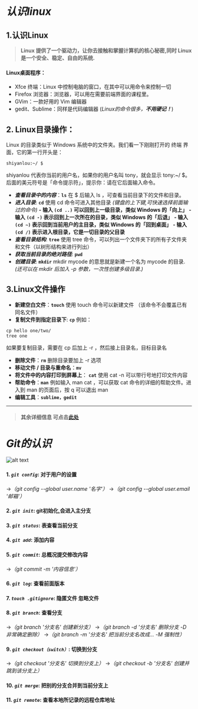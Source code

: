 # *认识linux*
## 1.认识Linux
> **Linux 提供了一个驱动力，让你去接触和掌握计算机的核心秘密,同时 Linux 是一个安全、稳定、自由的系统.**
#### Linux桌面程序：
   - Xfce 终端：Linux 中控制电脑的窗口，在其中可以用命令来控制一切
   - Firefox 浏览器：浏览器，可以用在需要前端界面的课程里。
   - GVim：一款好用的 Vim 编辑器
   - gedit、Sublime：同样是代码编辑器
(*Linux的命令很多，**不用硬记！***)
## 2. Linux目录操作：
Linux 的目录类似于 Windows 系统中的文件夹。我们看一下刚刚打开的 终端 界面，它的第一行开头是：
~~~
shiyanlou:~/ $
~~~
shiyanlou 代表你当前的用户名，如果你的用户名叫 tony，就会显示 tony:~/ $。后面的美元符号是「命令提示符」，提示你：请在它后面输入命令。

-  ***查看目录中的内容***：**`ls`**
在 $ 后输入 ls ，可查看当前目录下的文件和目录。
- ***进入目录***: **`cd`**
使用 cd 命令可进入其他目录
*(键盘的上下键,可快速选择前面输过的命令)*
   **- 输入 `(cd ..)` 可以回到上一级目录，类似 Windows 的「向上」**
   **- 输入 `(cd -)` 表示回到上一次所在的目录，类似 Windows 的「后退」**
   **- 输入 `(cd ~)` 表示回到当前用户的主目录，类似   Windows 的「回到桌面」**
   **- 输入 `(cd /)` 表示进入根目录，它是一切目录的父目录**
- ***查看目录结构***: **`tree`**
使用 tree 命令，可以列出一个文件夹下的所有子文件夹和文件（以树形结构来进行列出）
- ***获取当前目录的绝对路径***: **`pwd`**
- ***创建目录***: **`mkdir`**
mkdir mycode 的意思就是新建一个名为 mycode 的目录.
*(还可以在 mkdir 后加入 -p 参数，一次性创建多级目录.)*
## 3.Linux文件操作
-  **新建空白文件**：**`touch`**
使用 touch 命令可以新建文件
（该命令不会覆盖已有同名文件）
- **复制文件到指定目录下**: **`cp`**
例如：
~~~
cp hello one/two/
tree one
~~~
  如果要复制目录，需要在 cp 后加上 -r ，然后接上目录名，目标目录名
- **删除文件**：**`rm`**
删除目录要加上 -r 选项
- **移动文件 / 目录与重命名**：**`mv`**
- **将文件中的内容打印到屏幕上**： **`cat`**
使用 cat -n 可以带行号地打印文件内容
- **帮助命令**：**`man`**
例如输入 man cat ，可以获取 cat 命令的详细的帮助文件。进入到 man 的页面后，按 q 可以退出 man
- **编辑工具**：**`sublime，gedit`**
---
> #### 其余详细信息 可点击[此处](https://blog.csdn.net/m0_46422300/article/details/104645072)
# *Git的认识*
![alt text](<Screenshot 2024-04-19 192758.png>)
#### 1. ***`git config`*: 对于用户的设置**
->*（git config --global user.name '名字'）*
->*（git config --global user.email '邮箱'）*
#### 2. ***`git init`*: git初始化,会进入主分支**
#### 3. ***`git status`*: 表查看当前分支**
#### 4. ***`git add`*: 添加内容**
#### 5. ***`git commit`*: 总概况提交修改内容**
->*（git commit -m '内容信息'）*
#### 6. ***`git log`*: 查看前面版本**
#### 7. ***`touch .gitignore`*: 隐匿文件 忽略文件**
#### 8. ***`git branch`*: 查看分支**
->*（git branch '分支名'  创建新分支）*
->*（git branch -d '分支名' 删除分支     -D 非常确定删除）*
->*（git branch -m '分支名' 把当前分支名改成...  -M 强制性）*
#### 9. ***`git checkout（switch）`*: 切换到分支**
->*（git checkout '分支名'  切换到分支上）*
->*（git checkout -b '分支名'  创建并跳到该分支上）*
#### 10. ***`git merge`*: 把别的分支合并到当前分支上**
#### 11. ***`git remote`*: 查看本地所记录的远程仓库地址**